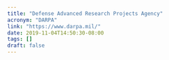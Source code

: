 ```yaml
---
title: "Defense Advanced Research Projects Agency"
acronym: "DARPA"
link: "https://www.darpa.mil/"
date: 2019-11-04T14:50:30-08:00
tags: []
draft: false
---
```


